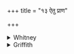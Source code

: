 +++
title = "१३ ऐतु प्राण"

+++

<details><summary>Whitney</summary>

### Translation
13. Let breath come, let mind come, let sight come, then strength; let  
his body assemble (? *sam-vid*); let that stand firm with its (two)  
feet.

### Notes
⌊In **a, b**, the order of the items of the return to life is (if  
inverted) in noteworthy accord with that of the items of the process of  
death, both in fact and also as set forth in the Upanishads—e.g. ChU.  
vi. 15.⌋
</details>

<details><summary>Griffith</summary>

Let breath and mind return to him, let sight and vigour come again Let all his body be restored and firmly stand upon its feet.
</details>

